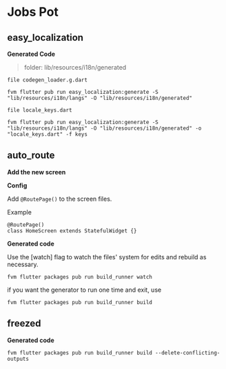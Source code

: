 # Jobs Pot

## easy_localization

**Generated Code**

> folder: lib/resources/i18n/generated

`file codegen_loader.g.dart`

```
fvm flutter pub run easy_localization:generate -S "lib/resources/i18n/langs" -O "lib/resources/i18n/generated"
```

`file locale_keys.dart`

```
fvm flutter pub run easy_localization:generate -S "lib/resources/i18n/langs" -O "lib/resources/i18n/generated" -o "locale_keys.dart" -f keys
```

## auto_route

**Add the new screen**

**Config**

Add `@RoutePage()` to the screen files.

Example

```
@RoutePage()
class HomeScreen extends StatefulWidget {}
```

**Generated code**

Use the [watch] flag to watch the files' system for edits and rebuild as necessary.

```
fvm flutter packages pub run build_runner watch
```

if you want the generator to run one time and exit, use

```
fvm flutter packages pub run build_runner build
```

## freezed
**Generated code**
```
fvm flutter packages pub run build_runner build --delete-conflicting-outputs
```